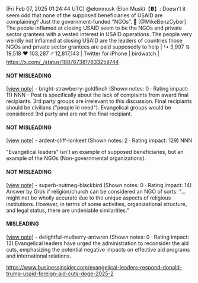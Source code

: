 [Fri Feb 07, 2025 01:24:44 UTC] @elonmusk (Elon Musk)【𝗕】: Doesn’t it seem odd that none of the supposed beneficiaries of USAID are complaining? Just the government-funded “NGOs”. 🤔 [@MikeBenzCyber] The people inflamed at closing USAID seem to be the NGOs and private sector grantees with a vested interest in USAID operations.  The people very weirdly not inflamed at closing USAID are the leaders of countries those NGOs and private sector grantees are paid supposedly to help | ↳ 3,997 ⇅ 19,518 ♥ 103,287 🡕 12,817,143 | Twitter for iPhone | birdwatch | https://x.com/_/status/1887673817633259744

#### NOT MISLEADING

[[view note]](https://x.com/i/birdwatch/n/1887842656350355584) - bright-strawberry-goldfinch (Shown notes: 0 · Rating impact: 11)
NNN - Post is specifically about the lack of complaints from award final recipiants. 3rd party groups are irrelevant to this discussion. Final recipiants should be civilians ("people in need"). Evangelical groups would be considered 3rd party and are not the final recipiant.

#### NOT MISLEADING

[[view note]](https://x.com/i/birdwatch/n/1887760987421323420) - ardent-cliff-lorikeet (Shown notes: 2 · Rating impact: 129)
NNN

"Evangelical leaders" isn't an example of supposed beneficiaries, but an example of the NGOs (Non-governmental organizations).

#### NOT MISLEADING

[[view note]](https://x.com/i/birdwatch/n/1887758300453745108) - superb-nutmeg-blackbird (Shown notes: 0 · Rating impact: 14)
Answer by Grok if religion/church can be considered an NGO of sorts: "... might not be wholly accurate due to the unique aspects of religious institutions. However, in terms of some activities, organizational structure, and legal status, there are undeniable similarities."



#### MISLEADING

[[view note]](https://x.com/i/birdwatch/n/1887694876545843532) - delightful-mulberry-antwren (Shown notes: 0 · Rating impact: 13)
Evangelical leaders have urged the administration to reconsider the aid cuts, emphasizing the potential negative impacts on effective aid programs and international relations.

https://www.businessinsider.com/evangelical-leaders-respond-donald-trump-usaid-foreign-aid-cuts-doge-2025-2
